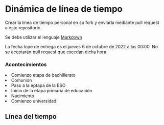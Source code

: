 # Dinámica de línea de tiempo

Crear la línea de tiempo personal en su fork y enviarla mediante pull request a este repositorio.

Se debe utilizar el lenguaje [Markdown](https://markdown.es/sintaxis-markdown/)

La fecha tope de entrega es el jueves 6 de octubre de 2022 a las 00:00. No se aceptarán pull request que excedan dicha hora.

<h3>Acontecimientos</h3>

<li>Comienzo etapa de bachillerato</li>
<li>Comunión</li>
<li>Paso a la eptapa de la ESO</li>
<li>Inicio de la etapa primaria de educación</li>
<li>Nacimiento</li>
<li>Comienzo universidad</li>

<h2>Línea del tiempo</h2>
